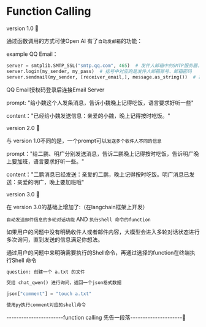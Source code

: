 # Function Calling

version 1.0 🔺

通过函数调用的方式可使Open AI 有了`自动发邮箱`的功能：

example QQ Email：

```python
server = smtplib.SMTP_SSL("smtp.qq.com", 465)  # 发件人邮箱中的SMTP服务器，端口是465
server.login(my_sender, my_pass)  # 括号中对应的是发件人邮箱账号、邮箱密码
server.sendmail(my_sender, [receiver_email,], message.as_string())  # 括号中对应的是发件人邮箱账号、收件人邮箱账号、发送邮件
```
QQ Email授权码登录后连接Email Server

prompt:  "给小魏这个人发条消息，告诉小魏晚上记得吃饭，语言要求好听一些"

content："已经给小魏发送信息：亲爱的小魏，晚上记得按时吃饭。"



version 2.0 🔺

与 version 1.0不同的是，一个prompt可以`发送多个收件人不同的信息`

prompt："给二鹏、明广分别发送消息，告诉二鹏晚上记得按时吃饭，告诉明广晚上要加班，语言要求好听一些。"

content："二鹏消息已经发送：亲爱的二鹏，晚上记得按时吃饭。明广消息已发送：亲爱的明广，晚上要加班哦"

version 3.0 🔺

在 version 3.0的基础上增加了:（在langchain框架上开发）

`自动发送邮件信息的多轮对话功能`  AND  `执行shell 命令的function`

如果用户的问题中没有明确收件人或者邮件内容，大模型会进入多轮对话状态进行多次询问，直到发送的信息满足你想法。

通过用户的问题中来明确需要执行的Shell命令，再通过选择的function在终端执行Shell 命令
```python
question: 创建一个 a.txt 的文件

交给 chat_qwen() 进行询问，返回一个json格式数据

json["comment"] = "touch a.txt"

使用py执行comment对应的shell命令
```

-----------------------function calling 先告一段落---------------------👏
